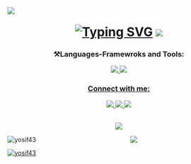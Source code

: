 <img align="left" src="https://visitor-badge.laobi.icu/badge?page_id=Yosif43.Yosif43&left_color=red&right_color=green&left_text=Hello%20Visitors" />

<h1 align="center">
  <a href="https://git.io/typing-svg"><img src="https://readme-typing-svg.demolab.com?font=Fira+Code&weight=600&size=22&duration=4000&pause=1000&color=285DFF&background=A3FF7200&center=true&random=false&width=435&lines=Hello+I'm+Yosif!" alt="Typing SVG" /></a>
  <img src="https://github.com/Yosif43/Yosif43/assets/117854744/8a94f081-20f3-438c-802f-c33189a4f875" />
</h1>
<h3 align="center">⚒️Languages-Framewroks and Tools:</h3>
<p align="center">
  <a href="https://www.python.org/">
    <img src="https://skillicons.dev/icons?i=py" />
  <a href="#">
    <img src="https://skillicons.dev/icons?i=pycharm,django,cs,visualstudio,html,css,vscode,js,docker,figma,postgres,mysql,postman" />  
</p>
<h3 align="center">Connect with me:</h3>
<p align="center">
  <a href="https://discord.gg/Xs3bmybx">
    <img src="https://skillicons.dev/icons?i=discord" />
  <a href="https://www.linkedin.com/in/yosif-yosifov-b6a755281/">
    <img src="https://skillicons.dev/icons?i=linkedin" />
  <a href="https://www.instagram.com/yosifyosifov43/" />
    <img src="https://skillicons.dev/icons?i=instagram" />
</p>

<br>


<div align="center">
  <a align="center">
    <img src="https://streak-stats.demolab.com/?user=yosif43&theme=neon-dark" />
  </a>
  <br>
  <a align="center">
    <p><img align="left" src="https://github-readme-stats.vercel.app/api/top-langs?username=yosif43&show_icons=true&locale=en&layout=donut" alt="yosif43" /></p>
    <p><img src="https://github-readme-stats.vercel.app/api?username=yosif43&show_icons=true&theme=radical&rank_icon=github&border_radius=15" /></p>
  </a>
 
</div>

<p align="left"> <a href="https://github.com/ryo-ma/github-profile-trophy"><img src="https://github-profile-trophy.vercel.app/?username=yosif43" alt="yosif43" /></a> </p>

